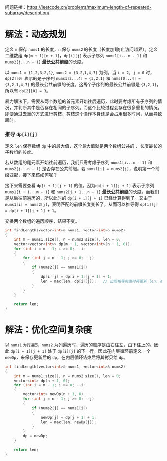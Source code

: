 问题链接：https://leetcode.cn/problems/maximum-length-of-repeated-subarray/description/

# 解法：动态规划

定义 `m` 保存 `nums1` 的长度，`n` 保存 `nums2` 的长度（长度加1防止访问越界）。定义二维数组 `dp[m + 1][n + 1]`，`dp[i][j]` 表示子序列 `nums1[i...m - 1]` 和 `nums2[j...n - 1]` **最长公共前缀**的长度。

以 `nums1 = {1,2,3,2,1}`, `nums2 = {3,2,1,4,7}` 为例。当 `i = 2`，`j = 0` 时，`dp[2][0]` 表示的是子序列 `nums1[2...4] = {3,2,1}` 和 `nums[0...4] = {3,2,1,4,7}` 的最长公共前缀的长度。这两个子序列的最长公共前缀是 `{3,2,1}`，所以有 `dp[2][0] = 3`。

暴力解法下，需要从两个数组的首元素开始往后遍历，此时要考虑所有子序列的情况，并判断其中是否存在相同的子序列。而这个比较过程会存在很多重复的情况，即便通过去重的方式进行剪枝，剪枝这个操作本身还是会占用很多时间，从而导致超时。

### 推导 `dp[i][j]`

定义 `len` 保存数组 `dp` 中的最大值，这个最大值就是两个数组公共的 、长度最长的子数组的长度。

若从数组的尾元素开始往前遍历，我们只需考虑子序列 `nums1[i...m - 1]` 和 `nums2[j...n - 1]` 是否存在公共前缀。若 `nums1[i] = nums2[j]`，说明第一个前缀匹配，接下来该如何呢？

接下来需要查看 `dp[i + 1][j + 1]` 的值。因为`dp[i + 1][j + 1]` 表示子序列 `nums1[i + 1...m - 1]` 和 `nums2[j + 1...n - 1]` **最长公共前缀**的长度。而我们是从后往前遍历的，所以此时的 `dp[i + 1][j + 1]` 已经计算得到了。又由于 `nums1[i] = nums2[j]`，表明匹配的前缀长度变长了，从而可以推导得 `dp[i][j] = dp[i + 1][j + 1] + 1`。

交换两个数组的遍历顺序，结果不变。

```cpp
int findLength(vector<int>& nums1, vector<int>& nums2)
{
    int m = nums1.size(), n = nums2.size(), len = 0;
    vector<vector<int>> dp(m + 1, vector<int>(n + 1, 0));
    for (int i = m - 1; i >= 0; --i)
    {
        for (int j = n - 1; j >= 0; --j)
        {
            if (nums2[j] == nums1[i])
            {
                dp[i][j] = dp[i + 1][j + 1] + 1;
                len = max(len, dp[i][j]);   // 出现相等前缀时再更新 len，减少比较时间
            }
        }
    }

    return len;
}
```

# 解法：优化空间复杂度

以 `nums1` `为行遍历，nums2` 为列遍历时，遍历的顺序是由右往左，由下往上的。因此 `dp[i + 1][j + 1]` 处于 `dp[i][j]` 的下一行。因此在内层循环前定义一个 `newDp`，来保存更新后的 `dp`，在内层循环结束后将其拷贝给 `dp`。

```cpp
int findLength(vector<int>& nums1, vector<int>& nums2)
{
    int m = nums1.size(), n = nums2.size(), len = 0;
    vector<int> dp(n + 1, 0);
    for (int i = m - 1; i >= 0; --i)
    {
        vector<int> newDp(n + 1, 0);
        for (int j = n - 1; j >= 0; --j)
        {
            if (nums2[j] == nums1[i])
            {
                newDp[j] = dp[j + 1] + 1;
                len = max(len, newDp[j]);
            }
        }
        dp = newDp;
    }

    return len;
}
```
